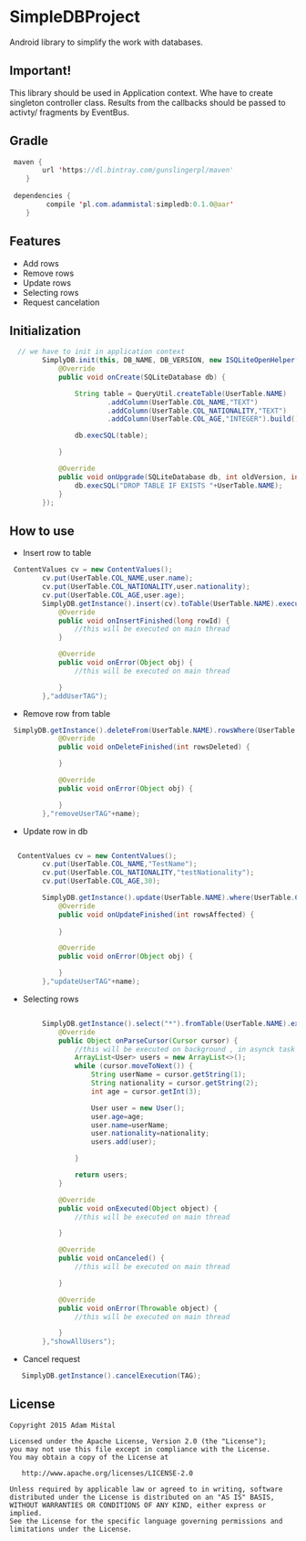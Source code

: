 # SimpleDBProject
Android library to simplify the work with databases. 
## Important!

This library should be used in Application context. Whe have to create singleton controller class. Results from the callbacks should be 
passed to activty/ fragments by EventBus. 
## Gradle
``` java
 maven {
        url 'https://dl.bintray.com/gunslingerpl/maven'
    }
    
 dependencies {
         compile 'pl.com.adammistal:simpledb:0.1.0@aar'
    }

```
## Features

* Add rows
* Remove rows
* Update rows
* Selecting rows
* Request cancelation

## Initialization
``` java
  // we have to init in application context
        SimplyDB.init(this, DB_NAME, DB_VERSION, new ISQLiteOpenHelper() {
            @Override
            public void onCreate(SQLiteDatabase db) {

                String table = QueryUtil.createTable(UserTable.NAME)
                        .addColumn(UserTable.COL_NAME,"TEXT")
                        .addColumn(UserTable.COL_NATIONALITY,"TEXT")
                        .addColumn(UserTable.COL_AGE,"INTEGER").build();

                db.execSQL(table);

            }

            @Override
            public void onUpgrade(SQLiteDatabase db, int oldVersion, int newVersion) {
                db.execSQL("DROP TABLE IF EXISTS "+UserTable.NAME);
            }
        });

```

## How to use

* Insert row to table

``` java
 ContentValues cv = new ContentValues();
        cv.put(UserTable.COL_NAME,user.name);
        cv.put(UserTable.COL_NATIONALITY,user.nationality);
        cv.put(UserTable.COL_AGE,user.age);
        SimplyDB.getInstance().insert(cv).toTable(UserTable.NAME).execute(new IInsertCallback() {
            @Override
            public void onInsertFinished(long rowId) {
                //this will be executed on main thread
            }

            @Override
            public void onError(Object obj) {
                //this will be executed on main thread

            }
        },"addUserTAG");


```

* Remove row from table

``` java
 SimplyDB.getInstance().deleteFrom(UserTable.NAME).rowsWhere(UserTable.COL_NAME+" = "+name).execute(new IDeleteCallback() {
            @Override
            public void onDeleteFinished(int rowsDeleted) {

            }

            @Override
            public void onError(Object obj) {

            }
        },"removeUserTAG"+name);

```

* Update row in db

``` java

  ContentValues cv = new ContentValues();
        cv.put(UserTable.COL_NAME,"TestName");
        cv.put(UserTable.COL_NATIONALITY,"testNationality");
        cv.put(UserTable.COL_AGE,30);

        SimplyDB.getInstance().update(UserTable.NAME).where(UserTable.COL_NAME + " = " + name).whith(cv).execute(new IUpdateCallback() {
            @Override
            public void onUpdateFinished(int rowsAffected) {
                
            }

            @Override
            public void onError(Object obj) {

            }
        },"updateUserTAG"+name);

```

* Selecting rows

``` java

        SimplyDB.getInstance().select("*").fromTable(UserTable.NAME).execute(new ICursorCallback() {
            @Override
            public Object onParseCursor(Cursor cursor) {
                //this will be executed on background , in asynck task
                ArrayList<User> users = new ArrayList<>();
                while (cursor.moveToNext()) {
                    String userName = cursor.getString(1);
                    String nationality = cursor.getString(2);
                    int age = cursor.getInt(3);

                    User user = new User();
                    user.age=age;
                    user.name=userName;
                    user.nationality=nationality;
                    users.add(user);

                }

                return users;
            }

            @Override
            public void onExecuted(Object object) {
                //this will be executed on main thread

            }

            @Override
            public void onCanceled() {
                //this will be executed on main thread

            }

            @Override
            public void onError(Throwable object) {
                //this will be executed on main thread

            }
        },"showAllUsers");


```

* Cancel request

``` java
   SimplyDB.getInstance().cancelExecution(TAG);
```
   
## License

    Copyright 2015 Adam Miśtal

    Licensed under the Apache License, Version 2.0 (the "License");
    you may not use this file except in compliance with the License.
    You may obtain a copy of the License at

       http://www.apache.org/licenses/LICENSE-2.0

    Unless required by applicable law or agreed to in writing, software
    distributed under the License is distributed on an "AS IS" BASIS,
    WITHOUT WARRANTIES OR CONDITIONS OF ANY KIND, either express or implied.
    See the License for the specific language governing permissions and
    limitations under the License.
